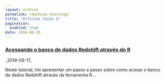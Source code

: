 ```yaml
---
layout: archive
permalink: /machine-learning/
title: "Articles teste 2"
pagination:
  enabled: true
date: 2016-08-26
---
```


<!---
entries will follow this format:
<article>
<h3><a href=""> </a></h3>
<div class="summary">
<span><i class="fa fa-calendar"></i> _date_</span>
<p> ...</p>
<a class="btn btn-outline-primary btn-sm" href="">Full Post</a>
</div>
</article>
--->

<article>
<h3><a href="2019-10-25-teste.md">Acessando o banco de dados Redshift através do R</a></h3>
<div class="summary">
<span><i class="fa fa-calendar"></i> _2019-09-17_</span>
<p> Neste tutorial, irei apresentar um passo a passo sobre como acesar o banco de dados Redshift através da ferramenta R...</p>
</div>
</article>
